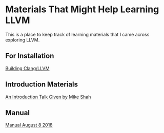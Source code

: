 # Materials That Might Help Learning LLVM
This is a place to keep track of learning materials that I came across exploring LLVM.

## For Installation
[Building Clang/LLVM](https://clang.llvm.org/get_started.html)

## Introduction Materials
[An Introduction Talk Given by Mike Shah](https://www.youtube.com/watch?v=VKIv_Bkp4pk&t=2984s)

## Manual
[Manual August 8 2018](https://media.readthedocs.org/pdf/llvm/latest/llvm.pdf)
